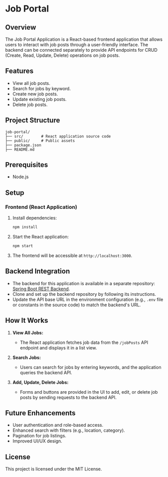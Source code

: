 # Job Portal

## Overview
The Job Portal Application is a React-based frontend application that allows users to interact with job posts through a user-friendly interface. The backend can be connected separately to provide API endpoints for CRUD (Create, Read, Update, Delete) operations on job posts.

## Features
- View all job posts.
- Search for jobs by keyword.
- Create new job posts.
- Update existing job posts.
- Delete job posts.

## Project Structure
```
job-portal/
├── src/        # React application source code
├── public/     # Public assets
├── package.json
├── README.md
```

## Prerequisites
- Node.js

## Setup

### Frontend (React Application)
1. Install dependencies:
   ```bash
   npm install
   ```
2. Start the React application:
   ```bash
   npm start
   ```
3. The frontend will be accessible at `http://localhost:3000`.

## Backend Integration
- The backend for this application is available in a separate repository: [Spring Boot REST Backend](https://github.com/uthpalasam7/spring-boot-rest).
- Clone and set up the backend repository by following its instructions.
- Update the API base URL in the environment configuration (e.g., `.env` file or constants in the source code) to match the backend's URL.

## How It Works
1. **View All Jobs:**
   - The React application fetches job data from the `/jobPosts` API endpoint and displays it in a list view.

2. **Search Jobs:**
   - Users can search for jobs by entering keywords, and the application queries the backend API.

3. **Add, Update, Delete Jobs:**
   - Forms and buttons are provided in the UI to add, edit, or delete job posts by sending requests to the backend API.

## Future Enhancements
- User authentication and role-based access.
- Enhanced search with filters (e.g., location, category).
- Pagination for job listings.
- Improved UI/UX design.

## License
This project is licensed under the MIT License.
